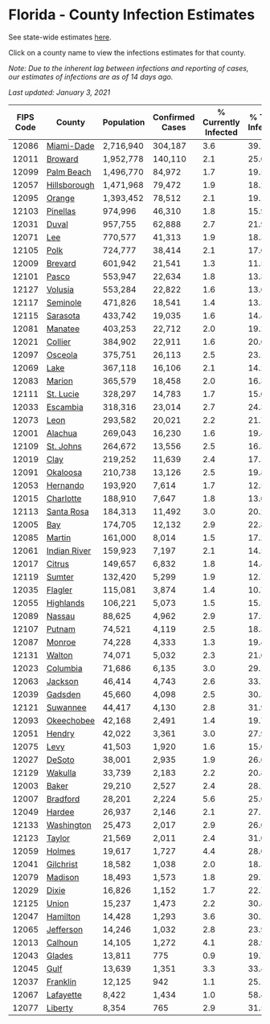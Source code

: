 # Florida - County Infection Estimates

See state-wide estimates [here](/infections/us-fl).

Click on a county name to view the infections estimates for that county.

*Note: Due to the inherent lag between infections and reporting of cases, our estimates of infections are as of 14 days ago.*

*Last updated: January 3, 2021*

|   FIPS Code |                       County |   Population |   Confirmed Cases |   % Currently Infected |   % Total Infected |
|-------------|------------------------------|--------------|-------------------|------------------------|--------------------|
|       12086 |     [Miami-Dade](miami-dade) |    2,716,940 |           304,187 |                    3.6 |               39.1 |
|       12011 |           [Broward](broward) |    1,952,778 |           140,110 |                    2.1 |               25.0 |
|       12099 |     [Palm Beach](palm-beach) |    1,496,770 |            84,972 |                    1.7 |               19.5 |
|       12057 | [Hillsborough](hillsborough) |    1,471,968 |            79,472 |                    1.9 |               18.2 |
|       12095 |             [Orange](orange) |    1,393,452 |            78,512 |                    2.1 |               19.1 |
|       12103 |         [Pinellas](pinellas) |      974,996 |            46,310 |                    1.8 |               15.9 |
|       12031 |               [Duval](duval) |      957,755 |            62,888 |                    2.7 |               21.9 |
|       12071 |                   [Lee](lee) |      770,577 |            41,313 |                    1.9 |               18.3 |
|       12105 |                 [Polk](polk) |      724,777 |            38,414 |                    2.1 |               17.6 |
|       12009 |           [Brevard](brevard) |      601,942 |            21,541 |                    1.3 |               11.5 |
|       12101 |               [Pasco](pasco) |      553,947 |            22,634 |                    1.8 |               13.3 |
|       12127 |           [Volusia](volusia) |      553,284 |            22,822 |                    1.6 |               13.6 |
|       12117 |         [Seminole](seminole) |      471,826 |            18,541 |                    1.4 |               13.3 |
|       12115 |         [Sarasota](sarasota) |      433,742 |            19,035 |                    1.6 |               14.4 |
|       12081 |           [Manatee](manatee) |      403,253 |            22,712 |                    2.0 |               19.2 |
|       12021 |           [Collier](collier) |      384,902 |            22,911 |                    1.6 |               20.6 |
|       12097 |           [Osceola](osceola) |      375,751 |            26,113 |                    2.5 |               23.1 |
|       12069 |                 [Lake](lake) |      367,118 |            16,106 |                    2.1 |               14.2 |
|       12083 |             [Marion](marion) |      365,579 |            18,458 |                    2.0 |               16.3 |
|       12111 |       [St. Lucie](st.-lucie) |      328,297 |            14,783 |                    1.7 |               15.0 |
|       12033 |         [Escambia](escambia) |      318,316 |            23,014 |                    2.7 |               24.3 |
|       12073 |                 [Leon](leon) |      293,582 |            20,021 |                    2.2 |               21.7 |
|       12001 |           [Alachua](alachua) |      269,043 |            16,230 |                    1.6 |               19.4 |
|       12109 |       [St. Johns](st.-johns) |      264,672 |            13,556 |                    2.5 |               16.3 |
|       12019 |                 [Clay](clay) |      219,252 |            11,639 |                    2.4 |               17.1 |
|       12091 |         [Okaloosa](okaloosa) |      210,738 |            13,126 |                    2.5 |               19.8 |
|       12053 |         [Hernando](hernando) |      193,920 |             7,614 |                    1.7 |               12.5 |
|       12015 |       [Charlotte](charlotte) |      188,910 |             7,647 |                    1.8 |               13.0 |
|       12113 |     [Santa Rosa](santa-rosa) |      184,313 |            11,492 |                    3.0 |               20.2 |
|       12005 |                   [Bay](bay) |      174,705 |            12,132 |                    2.9 |               22.8 |
|       12085 |             [Martin](martin) |      161,000 |             8,014 |                    1.5 |               17.2 |
|       12061 | [Indian River](indian-river) |      159,923 |             7,197 |                    2.1 |               14.5 |
|       12017 |             [Citrus](citrus) |      149,657 |             6,832 |                    1.8 |               14.4 |
|       12119 |             [Sumter](sumter) |      132,420 |             5,299 |                    1.9 |               12.7 |
|       12035 |           [Flagler](flagler) |      115,081 |             3,874 |                    1.4 |               10.7 |
|       12055 |       [Highlands](highlands) |      106,221 |             5,073 |                    1.5 |               15.5 |
|       12089 |             [Nassau](nassau) |       88,625 |             4,962 |                    2.9 |               17.5 |
|       12107 |             [Putnam](putnam) |       74,521 |             4,119 |                    2.5 |               18.3 |
|       12087 |             [Monroe](monroe) |       74,228 |             4,333 |                    1.3 |               19.4 |
|       12131 |             [Walton](walton) |       74,071 |             5,032 |                    2.3 |               21.6 |
|       12023 |         [Columbia](columbia) |       71,686 |             6,135 |                    3.0 |               29.1 |
|       12063 |           [Jackson](jackson) |       46,414 |             4,743 |                    2.6 |               33.7 |
|       12039 |           [Gadsden](gadsden) |       45,660 |             4,098 |                    2.5 |               30.3 |
|       12121 |         [Suwannee](suwannee) |       44,417 |             4,130 |                    2.8 |               31.9 |
|       12093 |     [Okeechobee](okeechobee) |       42,168 |             2,491 |                    1.4 |               19.7 |
|       12051 |             [Hendry](hendry) |       42,022 |             3,361 |                    3.0 |               27.9 |
|       12075 |                 [Levy](levy) |       41,503 |             1,920 |                    1.6 |               15.0 |
|       12027 |             [DeSoto](desoto) |       38,001 |             2,935 |                    1.9 |               26.6 |
|       12129 |           [Wakulla](wakulla) |       33,739 |             2,183 |                    2.2 |               20.8 |
|       12003 |               [Baker](baker) |       29,210 |             2,527 |                    2.4 |               28.2 |
|       12007 |         [Bradford](bradford) |       28,201 |             2,224 |                    5.6 |               25.0 |
|       12049 |             [Hardee](hardee) |       26,937 |             2,146 |                    2.1 |               27.1 |
|       12133 |     [Washington](washington) |       25,473 |             2,017 |                    2.9 |               26.0 |
|       12123 |             [Taylor](taylor) |       21,569 |             2,011 |                    2.4 |               31.0 |
|       12059 |             [Holmes](holmes) |       19,617 |             1,727 |                    4.4 |               28.0 |
|       12041 |       [Gilchrist](gilchrist) |       18,582 |             1,038 |                    2.0 |               18.3 |
|       12079 |           [Madison](madison) |       18,493 |             1,573 |                    1.8 |               29.7 |
|       12029 |               [Dixie](dixie) |       16,826 |             1,152 |                    1.7 |               22.7 |
|       12125 |               [Union](union) |       15,237 |             1,473 |                    2.2 |               30.8 |
|       12047 |         [Hamilton](hamilton) |       14,428 |             1,293 |                    3.6 |               30.2 |
|       12065 |       [Jefferson](jefferson) |       14,246 |             1,032 |                    2.8 |               23.9 |
|       12013 |           [Calhoun](calhoun) |       14,105 |             1,272 |                    4.1 |               28.9 |
|       12043 |             [Glades](glades) |       13,811 |               775 |                    0.9 |               19.7 |
|       12045 |                 [Gulf](gulf) |       13,639 |             1,351 |                    3.3 |               33.4 |
|       12037 |         [Franklin](franklin) |       12,125 |               942 |                    1.1 |               25.1 |
|       12067 |       [Lafayette](lafayette) |        8,422 |             1,434 |                    1.0 |               58.4 |
|       12077 |           [Liberty](liberty) |        8,354 |               765 |                    2.9 |               31.5 |